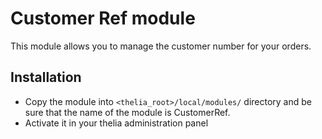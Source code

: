 # Customer Ref module

This module allows you to manage the customer number for your orders.

## Installation

* Copy the module into ```<thelia_root>/local/modules/``` directory and be sure that the name of the module is CustomerRef.
* Activate it in your thelia administration panel

